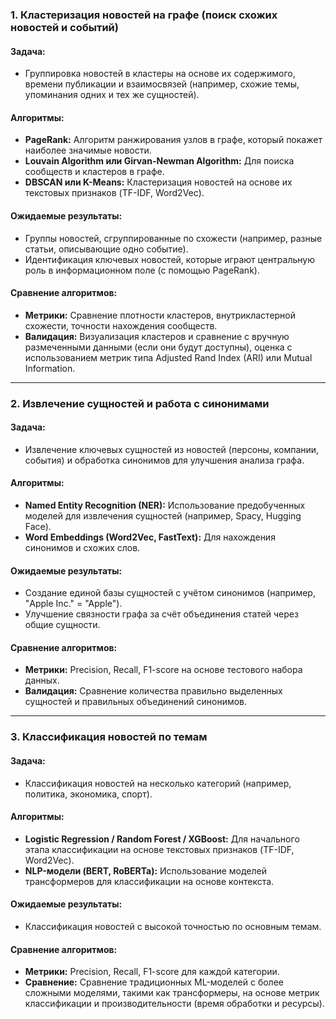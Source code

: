 ### 1. **Кластеризация новостей на графе (поиск схожих новостей и событий)**

#### Задача:
- Группировка новостей в кластеры на основе их содержимого, времени публикации и взаимосвязей (например, схожие темы, упоминания одних и тех же сущностей).

#### Алгоритмы:
- **PageRank:** Алгоритм ранжирования узлов в графе, который покажет наиболее значимые новости.
- **Louvain Algorithm или Girvan-Newman Algorithm:** Для поиска сообществ и кластеров в графе.
- **DBSCAN или K-Means:** Кластеризация новостей на основе их текстовых признаков (TF-IDF, Word2Vec).

#### Ожидаемые результаты:
- Группы новостей, сгруппированные по схожести (например, разные статьи, описывающие одно событие).
- Идентификация ключевых новостей, которые играют центральную роль в информационном поле (с помощью PageRank).

#### Сравнение алгоритмов:
- **Метрики:** Сравнение плотности кластеров, внутрикластерной схожести, точности нахождения сообществ.
- **Валидация:** Визуализация кластеров и сравнение с вручную размеченными данными (если они будут доступны), оценка с использованием метрик типа Adjusted Rand Index (ARI) или Mutual Information.

---

### 2. **Извлечение сущностей и работа с синонимами**

#### Задача:
- Извлечение ключевых сущностей из новостей (персоны, компании, события) и обработка синонимов для улучшения анализа графа.

#### Алгоритмы:
- **Named Entity Recognition (NER):** Использование предобученных моделей для извлечения сущностей (например, Spacy, Hugging Face).
- **Word Embeddings (Word2Vec, FastText):** Для нахождения синонимов и схожих слов.

#### Ожидаемые результаты:
- Создание единой базы сущностей с учётом синонимов (например, "Apple Inc." = "Apple").
- Улучшение связности графа за счёт объединения статей через общие сущности.

#### Сравнение алгоритмов:
- **Метрики:** Precision, Recall, F1-score на основе тестового набора данных.
- **Валидация:** Сравнение количества правильно выделенных сущностей и правильных объединений синонимов.

---

### 3. **Классификация новостей по темам**

#### Задача:
- Классификация новостей на несколько категорий (например, политика, экономика, спорт).

#### Алгоритмы:
- **Logistic Regression / Random Forest / XGBoost:** Для начального этапа классификации на основе текстовых признаков (TF-IDF, Word2Vec).
- **NLP-модели (BERT, RoBERTa):** Использование моделей трансформеров для классификации на основе контекста.

#### Ожидаемые результаты:
- Классификация новостей с высокой точностью по основным темам.
  
#### Сравнение алгоритмов:
- **Метрики:** Precision, Recall, F1-score для каждой категории.
- **Сравнение:** Сравнение традиционных ML-моделей с более сложными моделями, такими как трансформеры, на основе метрик классификации и производительности (время обработки и ресурсы).
